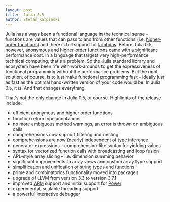 ```yaml
---
layout: post
title:  Julia 0.5
author: Stefan Karpinski
---
```


Julia has always been a functional language in the technical sense – functions are values that can pass to and from other functions (i.e. [higher-order functions](https://en.wikipedia.org/wiki/Higher-order_function)) and there is full support for [lambdas](https://en.wikipedia.org/wiki/Anonymous_function). Before Julia 0.5, however, anonymous and higher-order functions came with a significant performance cost. In a language that targets very high-performance technical computing, that's a problem. So the Julia standard library and ecosystem have been rife with work-arounds to get the expressiveness of functional programming without the performance problems. But the right solution, of course, is to just make functional programming fast – ideally just as fast as the optimal hand-written version of your code would be. In Julia 0.5, it is. And that changes everything.

That's not the only change in Julia 0.5, of course. Highlights of the release include:

- efficient anonymous and higher order functions
- function return type annotations
- no more ambiguous method warnings, an error is thrown on ambiguous 
  calls
- comprehensions now support filtering and nesting
- comprehensions are now (nearly) independent of type inference
- generator expressions – comprehension-like syntax for yielding values
- syntax for vectorized function calls with broadcasting and loop fusion
- APL-style array slicing – i.e. dimension summing behavior
- significant improvements to array views and custom array type support
- simplification and unification of string types and functions
- prime and combinatorics functionality moved into packages
- upgrade of LLVM from version 3.3 to version 3.7.1
- improved [ARM] support and initial support for [Power]
- experimental, scalable threading support
- a powerful interactive debugger

[ARM]: https://en.wikipedia.org/wiki/ARM_architecture
[Power]: https://en.wikipedia.org/wiki/Power_Architecture

